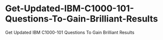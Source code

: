 # Get-Updated-IBM-C1000-101-Questions-To-Gain-Brilliant-Results
Get Updated IBM C1000-101 Questions To Gain Brilliant Results
